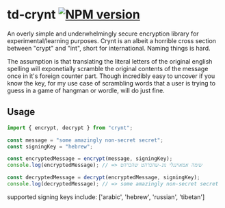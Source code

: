 # td-crynt [![NPM version][npm-badge]][npm-url]

An overly simple and underwhelmingly secure encryption library for experimental/learning purposes. Crynt is an albeit a horrible cross section between "crypt" and "int", short for international. Naming things is hard.

The assumption is that translating the literal letters of the original english spelling will exponetially scramble the original contents of the message once in it's foreign counter part. Though incredibly easy to uncover if you know the key, for my use case of scrambling words that a user is trying to guess in a game of hangman or wordle, will do just fine.

## Usage

```javascript
import { encrypt, decrypt } from "crynt";

const message = "some amazingly non-secret secret";
const signingKey = "hebrew";

const encryptedMessage = encrypt(message, signingKey);
console.log(encryptedMessage); // => שומה אמאזינגלי נונ-שהכרהט שהכרהט

const decryptedMessage = decrypt(encryptedMessage, signingKey);
console.log(decryptedMessage); // => some amazingly non-secret secret
```

supported signing keys include: ['arabic', 'hebrew', 'russian', 'tibetan']

[npm-badge]: https://badge.fury.io/js/td-crynt.svg
[npm-url]: https://www.npmjs.com/package/td-crynt
